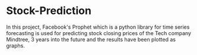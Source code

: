 # Stock-Prediction
In this project, Facebook's Prophet which is a python library for time series forecasting is used for predicting stock closing prices of the Tech company Mindtree, 3 years into the future and the results have been plotted as graphs.
